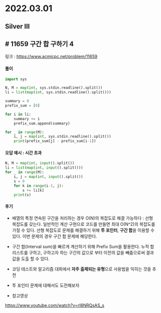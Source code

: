 # 2022.03.01

## Silver III

## # 11659 구간 합 구하기 4

링크 : https://www.acmicpc.net/problem/11659

#### 풀이

```python
import sys 

N, M = map(int, sys.stdin.readline().split())
li = list(map(int, sys.stdin.readline().split()))

summary = 0
prefix_sum = [0]

for i in li:
    summary += i
    prefix_sum.append(summary)

for _ in range(M):
    i, j = map(int, sys.stdin.readline().split())
    print(prefix_sum[j] - prefix_sum[i-1])
```



#### 오답 예시 : 시간 초과

```python
N, M = map(int, input().split())
li = list(map(int, input().split()))
for _ in range(M):
    i, j = map(int, input().split())
    s = 0
    for k in range(i-1, j):
        s += li[k]
    print(s)
```



#### 후기

* 배열의 특정 연속된 구간을 처리하는 경우 O(N)의 복잡도로 해결 가능하다 : 선형 복잡도를 갖는다.
  일반적인 계산 구현으로 코드를 만들면 최대 O(N^2)의 복잡도를 가질 수 있다. 선형 복잡도로 문제를 해결하기 위해 **투 포인터**, **구간 합**을 이용할 수 있다. 이번 문제의 경우 구간 합 문제에 해당한다. 
* 구간 합(Interval sum)을 빠르게 계산하기 위해 Prefix Sum을 활용한다.
  누적 합 리스트를 구하고, 구하고자 하는 구간의 값으로 부터 이전의 값을 빼줌으로써 결과값을 도출 할 수 있다.
* 코딩 테스트와 알고리즘 대회에서 **자주 출제되는 유형**으로 사용법을 익히는 것을 추천

* 투 포인터 문제에 대해서도 도전해보자



* 참고영상

https://www.youtube.com/watch?v=rI8NRQsAS_s

